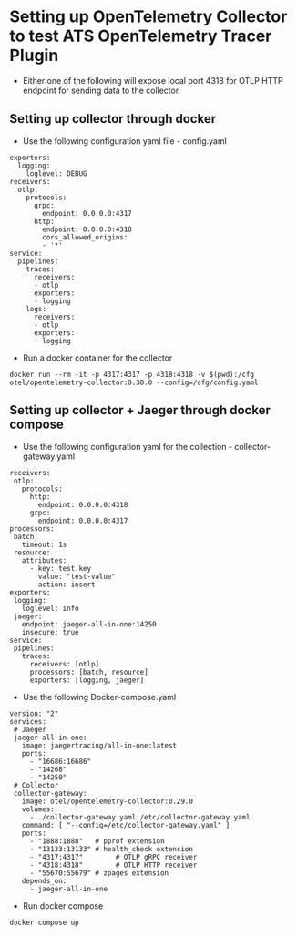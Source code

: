 Setting up OpenTelemetry Collector to test ATS OpenTelemetry Tracer Plugin
==========================================================================
* Either one of the following will expose local port 4318 for OTLP HTTP endpoint for sending data to the collector

## Setting up collector through docker
* Use the following configuration yaml file - config.yaml
```
exporters:
  logging:
    loglevel: DEBUG
receivers:
  otlp:
    protocols:
      grpc:
        endpoint: 0.0.0.0:4317
      http:
        endpoint: 0.0.0.0:4318
        cors_allowed_origins:
        - '*'
service:
  pipelines:
    traces:
      receivers:
      - otlp
      exporters:
      - logging
    logs:
      receivers:
      - otlp
      exporters:
      - logging
```
* Run a docker container for the collector
```
docker run --rm -it -p 4317:4317 -p 4318:4318 -v $(pwd):/cfg otel/opentelemetry-collector:0.38.0 --config=/cfg/config.yaml
```

## Setting up collector + Jaeger through docker compose
* Use the following configuration yaml for the collection - collector-gateway.yaml
```
receivers:
 otlp:
   protocols:
     http:
       endpoint: 0.0.0.0:4318
     grpc:
       endpoint: 0.0.0.0:4317
processors:
 batch:
   timeout: 1s
 resource:
   attributes:
     - key: test.key
       value: "test-value"
       action: insert
exporters:
 logging:
   loglevel: info
 jaeger:
   endpoint: jaeger-all-in-one:14250
   insecure: true
service:
 pipelines:
   traces:
     receivers: [otlp]
     processors: [batch, resource]
     exporters: [logging, jaeger]
```
* Use the following Docker-compose.yaml
```
version: "2"
services:
 # Jaeger
 jaeger-all-in-one:
   image: jaegertracing/all-in-one:latest
   ports:
     - "16686:16686"
     - "14268"
     - "14250"
 # Collector
 collector-gateway:
   image: otel/opentelemetry-collector:0.29.0
   volumes:
     - ./collector-gateway.yaml:/etc/collector-gateway.yaml
   command: [ "--config=/etc/collector-gateway.yaml" ]
   ports:
     - "1888:1888"   # pprof extension
     - "13133:13133" # health_check extension
     - "4317:4317"        # OTLP gRPC receiver
     - "4318:4318"        # OTLP HTTP receiver
     - "55670:55679" # zpages extension
   depends_on:
     - jaeger-all-in-one
``` 
* Run docker compose
```
docker compose up
```
